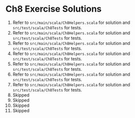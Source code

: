 # Ch8 Exercise Solutions
1. Refer to `src/main/scala/Ch8Helpers.scala` for solution and `src/test/scala/Ch8Tests` for tests.
2. Refer to `src/main/scala/Ch8Helpers.scala` for solution and `src/test/scala/Ch8Tests` for tests.
3. Refer to `src/main/scala/Ch8Helpers.scala` for solution and `src/test/scala/Ch8Tests` for tests.
4. Refer to `src/main/scala/Ch8Helpers.scala` for solution and `src/test/scala/Ch8Tests` for tests.
5. Refer to `src/main/scala/Ch8Helpers.scala` for solution and `src/test/scala/Ch8Tests` for tests.
6. Refer to `src/main/scala/Ch8Helpers.scala` for solution and `src/test/scala/Ch8Tests` for tests.
7. Refer to `src/main/scala/Ch8Helpers.scala` for solution and `src/test/scala/Ch8Tests` for tests.
8. Skipped
9. Skipped
10. Skipped
11. Skipped

